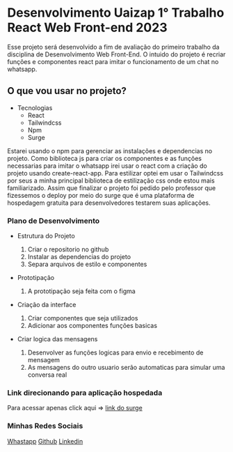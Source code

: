 # Desenvolvimento Uaizap 1° Trabalho React Web Front-end 2023

Esse projeto será desenvolvido a fim de avaliação do primeiro trabalho da disciplina de Desenvolvimento Web Front-End.
O intuido do projeto é recriar funções e componentes react para imitar o funcionamento de um chat no whatsapp.

## O que vou usar no projeto?

* Tecnologias
  * React
  * Tailwindcss
  * Npm
  * Surge

Estarei usando o npm para gerenciar as instalações e dependencias no projeto.
Como biblioteca js para criar os componentes e as funções necessarias para imitar o whatsapp irei usar o react com a criação do projeto usando create-react-app.
Para estilizar optei em usar o Tailwindcss por seus a minha principal biblioteca de estilização css onde estou mais familiarizado.
Assim que finalizar o projeto foi pedido pelo professor que fizessemos o deploy por meio do surge que é uma plataforma de hospedagem gratuita para desenvolvedores testarem suas aplicações.


### Plano de Desenvolvimento

* Estrutura do Projeto
  1. Criar o repositorio no github
  2. Instalar as dependencias do projeto
  3. Separa arquivos de estilo e componentes
     
* Prototipação
  1. A prototipação seja feita com o figma
     
* Criação da interface
  1. Criar componentes que seja utilizados
  2. Adicionar aos componentes funções basicas
     
* Criar logica das mensagens
  1. Desenvolver as funções logicas para envio e recebimento de mensagem
  2. As mensagens do outro usuario serão automaticas para simular uma conversa real


### Link direcionando para aplicação hospedada

Para acessar apenas click aqui => 
[link do surge](https://github.com/Pedro0974)

### Minhas Redes Sociais

[Whastapp](https://github.com/Pedro0974)
[Github](https://github.com/Pedro0974)
[Linkedin](https://www.linkedin.com/in/pedro-lucas-lopes-de-oliveira-7a090223a/)
